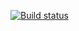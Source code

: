 [![Build status](https://ci.appveyor.com/api/projects/status/a5o9fxqt5hm08ixo?svg=true)](https://ci.appveyor.com/project/daarkocean/postmanecho)
